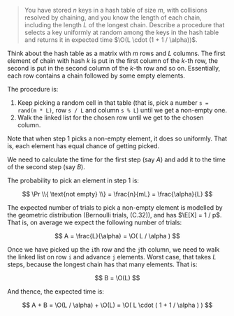 > You have stored $n$ keys in a hash table of size $m$, with collisions resolved
> by chaining, and you know the length of each chain, including the length $L$
> of the longest chain. Describe a procedure that selects a key uniformly at
> random among the keys in the hash table and returns it in expected time $\O(L
> \cdot (1 + 1 / \alpha))$.

Think about the hash table as a matrix with $m$ rows and $L$ columns. The first
element of chain with hash $k$ is put in the first column of the $k$-th row, the
second is put in the second column of the $k$-th row and so on. Essentially,
each row contains a chain followed by some empty elements.

The procedure is:

1. Keep picking a random cell in that table (that is, pick a number
   `s = rand(m * L)`, row `s / L` and column `s % L`) until we get a non-empty
   one.
2. Walk the linked list for the chosen row until we get to the chosen column.

Note that when step 1 picks a non-empty element, it does so uniformly. That is,
each element has equal chance of getting picked.

We need to calculate the time for the first step (say $A$) and add it to the
time of the second step (say $B$).

The probability to pick an element in step 1 is:

$$ \Pr \\{ \text{not empty} \\} = \frac{n}{mL} = \frac{\alpha}{L} $$

The expected number of trials to pick a non-empty element is modelled by the
geometric distribution (Bernoulli trials, (C.32)), and has $\E[X] = 1 / p$. That
is, on average we expect the following number of trials:

$$ A = \frac{L}{\alpha} = \O( L / \alpha ) $$

Once we have picked up the `i`th row and the `j`th column, we need to walk the
linked list on row `i` and advance `j` elements. Worst case, that takes $L$
steps, because the longest chain has that many elements. That is:

$$ B = \O(L) $$

And thence, the expected time is:

$$ A + B = \O(L / \alpha) + \O(L) = \O( L \cdot ( 1 + 1 / \alpha ) ) $$

